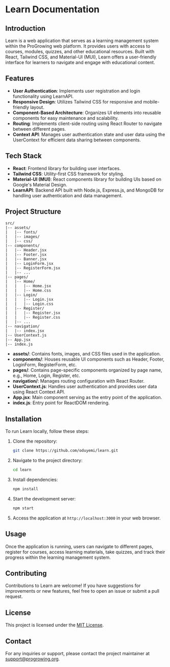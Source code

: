 # Learn Documentation

## Introduction

Learn is a web application that serves as a learning management system within the ProGrowing web platform. It provides users with access to courses, modules, quizzes, and other educational resources. Built with React, Tailwind CSS, and Material-UI (MUI), Learn offers a user-friendly interface for learners to navigate and engage with educational content.

## Features

- **User Authentication**: Implements user registration and login functionality using LearnAPI.
- **Responsive Design**: Utilizes Tailwind CSS for responsive and mobile-friendly layout.
- **Component-Based Architecture**: Organizes UI elements into reusable components for easy maintenance and scalability.
- **Routing**: Implements client-side routing using React Router to navigate between different pages.
- **Context API**: Manages user authentication state and user data using the UserContext for efficient data sharing between components.

## Tech Stack

- **React**: Frontend library for building user interfaces.
- **Tailwind CSS**: Utility-first CSS framework for styling.
- **Material-UI (MUI)**: React components library for building UIs based on Google's Material Design.
- **LearnAPI**: Backend API built with Node.js, Express.js, and MongoDB for handling user authentication and data management.

## Project Structure

```
src/
|-- assets/
|   |-- fonts/
|   |-- images/
|   |-- css/
|-- components/
|   |-- Header.jsx
|   |-- Footer.jsx
|   |-- Banner.jsx
|   |-- LoginForm.jsx
|   |-- RegisterForm.jsx
|   |-- ...
|-- pages/
|   |-- Home/
|   |   |-- Home.jsx
|   |   |-- Home.css
|   |-- Login/
|   |   |-- Login.jsx
|   |   |-- Login.css
|   |-- Register/
|   |   |-- Register.jsx
|   |   |-- Register.css
|   |-- ...
|-- navigation/
|   |-- index.jsx
|-- UserContext.js
|-- App.jsx
|-- index.js
```

- **assets/**: Contains fonts, images, and CSS files used in the application.
- **components/**: Houses reusable UI components such as Header, Footer, LoginForm, RegisterForm, etc.
- **pages/**: Contains page-specific components organized by page name, e.g., Home, Login, Register, etc.
- **navigation/**: Manages routing configuration with React Router.
- **UserContext.js**: Handles user authentication and provides user data using React Context API.
- **App.jsx**: Main component serving as the entry point of the application.
- **index.js**: Entry point for ReactDOM rendering.

## Installation

To run Learn locally, follow these steps:

1. Clone the repository:

   ```bash
   git clone https://github.com/oduyemi/learn.git
   ```

2. Navigate to the project directory:

   ```bash
   cd learn
   ```

3. Install dependencies:

   ```bash
   npm install
   ```

4. Start the development server:

   ```bash
   npm start
   ```

5. Access the application at `http://localhost:3000` in your web browser.

## Usage

Once the application is running, users can navigate to different pages, register for courses, access learning materials, take quizzes, and track their progress within the learning management system.

## Contributing

Contributions to Learn are welcome! If you have suggestions for improvements or new features, feel free to open an issue or submit a pull request.

## License

This project is licensed under the [MIT License](LICENSE).

## Contact

For any inquiries or support, please contact the project maintainer at [support@progrowing.org](mailto:support@progrowing.org).
